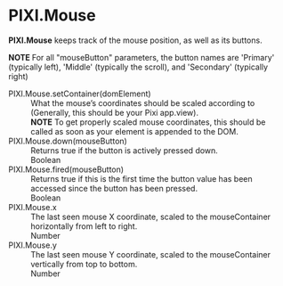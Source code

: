 <h1>PIXI.Mouse</h1>
<p><strong>PIXI.Mouse</strong> keeps track of the mouse position, as well as its buttons.</p>
<p><strong class="warning">NOTE </strong>For all "mouseButton" parameters, the button names are 'Primary' (typically left), 'Middle' (typically the scroll), and 'Secondary' (typically right)</p>

<dl>
<dt>PIXI.Mouse.setContainer(domElement)</dt>
<dd>What the mouse’s coordinates should be scaled according to (Generally, this should be your Pixi app.view).</dd>
<dd><strong class="warning">NOTE</strong> To get properly scaled mouse coordinates, this should be called as soon as your element is appended to the DOM.</dd>
<dt>PIXI.Mouse.down(mouseButton)</dt>
<dd>Returns true if the button is actively pressed down.</dd>
<dd class="return">Boolean</dd>
<dt>PIXI.Mouse.fired(mouseButton)</dt>
<dd>Returns true if this is the first time the button value has been accessed since the button has been pressed.</dd>
<dd class="return">Boolean</dd>
<dt>PIXI.Mouse.x</dt>
<dd>The last seen mouse X coordinate, scaled to the mouseContainer horizontally from left to right.</dd>
<dd class="return">Number</dd>
<dt>PIXI.Mouse.y</dt>
<dd>The last seen mouse Y coordinate, scaled to the mouseContainer vertically from top to bottom.</dd>
<dd class="return">Number</dd>
</dl>